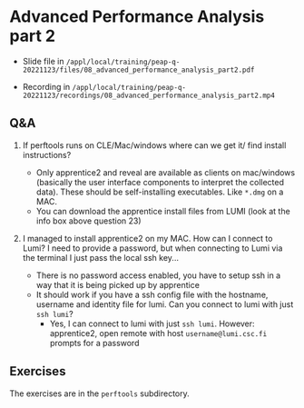 # Advanced Performance Analysis part 2

-   Slide file in  `/appl/local/training/peap-q-20221123/files/08_advanced_performance_analysis_part2.pdf`

-   Recording in `/appl/local/training/peap-q-20221123/recordings/08_advanced_performance_analysis_part2.mp4`


## Q&A

1.  If perftools runs on CLE/Mac/windows where can we get it/ find install instructions? 

    * Only apprentice2 and reveal are available as clients on mac/windows (basically the user interface components to interpret the collected data). These should be self-installing executables. Like `*.dmg` on a MAC.
    * You can download the apprentice install files from LUMI (look at the info box above question 23)

2.  I managed to install apprentice2 on my MAC. How can I connect to Lumi? I need to provide a password, but when connecting to Lumi via the terminal I just pass the local ssh key...
    - There is no password access enabled, you have to setup ssh in a way that it is being picked up by apprentice
    - It should work if you have a ssh config file with the hostname, username and identity file for lumi. Can you connect to lumi with just `ssh lumi`?
        - Yes, I can connect to lumi with just `ssh lumi`. However: apprentice2, open remote with host `username@lumi.csc.fi` prompts for a password


## Exercises

The exercises are in the `perftools` subdirectory.

